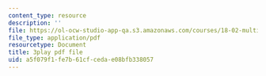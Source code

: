 ```yaml
---
content_type: resource
description: ''
file: https://ol-ocw-studio-app-qa.s3.amazonaws.com/courses/18-02-multivariable-calculus-fall-2007/a5f079f1fe7b61cfcedae08bfb338057_23xbkrpQuAo.pdf
file_type: application/pdf
resourcetype: Document
title: 3play pdf file
uid: a5f079f1-fe7b-61cf-ceda-e08bfb338057
---
```

